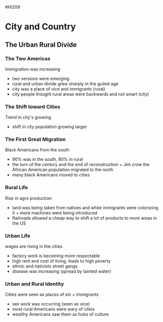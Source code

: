 #HI209 

# City and Country

## The Urban Rural Divide

### The Two Americas

Immigration was increasing
- two versions were emerging
- rural and urban divide grew sharply in the guiled age
- city was a place of vice and immigrants (rural)
- city people thought rural areas were backwards and not smart (city)

### The Shift toward Cities

Trend in city's growing
- shift in city population growing larger

### The First Great Migration

Black Americans from the south
- 90% was in the south, 80% in rural
- the turn of the century and the end of reconstruction + Jim crow the African American population migrated to the north
- many black Americans moved to cities

### Rural Life

Rise in agro production
- land was being taken from natives and white immigrants were colonizing it + more machines were being introduced
- Railroads allowed a cheap way to shift a lot of products to more areas in the US

### Urban Life

wages are rising in the cities
- factory work is becoming more respectable
- high rent and cost of living, leads to high poverty
- ethnic and nativists street gangs
- disease was increasing (spread by tainted water)

### Urban and Rural Identity

Cities were seen as places of sin + immigrants
- sex work was occurring (seen as vice)
- most rural Americans were wary of cities 
- wealthy Americans saw them as hubs of culture



